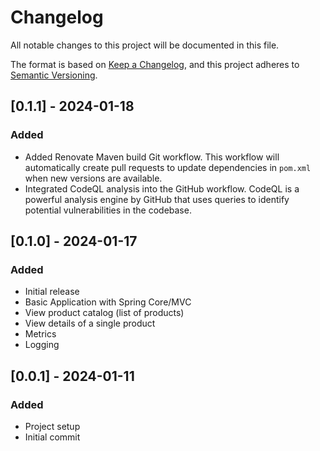 # Changelog

All notable changes to this project will be documented in this file.

The format is based on [Keep a Changelog](https://keepachangelog.com/en/1.0.0/),
and this project adheres to [Semantic Versioning](https://semver.org/spec/v2.0.0.html).

## [0.1.1] - 2024-01-18
### Added
- Added Renovate Maven build Git workflow. This workflow will automatically create pull requests to update dependencies in `pom.xml` when new versions are available.
- Integrated CodeQL analysis into the GitHub workflow. CodeQL is a powerful analysis engine by GitHub that uses queries to identify potential vulnerabilities in the codebase.

## [0.1.0] - 2024-01-17
### Added
- Initial release
- Basic Application with Spring Core/MVC
- View product catalog (list of products)
- View details of a single product
- Metrics
- Logging

## [0.0.1] - 2024-01-11
### Added
- Project setup
- Initial commit
